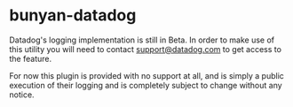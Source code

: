 # bunyan-datadog

Datadog's logging implementation is still in Beta.  In order to make use of this utility you will need to contact support@datadog.com to get access to the feature.

For now this plugin is provided with no support at all, and is simply a public execution of their logging and is completely subject to change without any notice.

